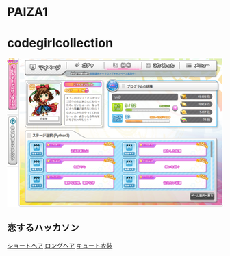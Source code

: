 # PAIZA1

# codegirlcollection

![codegirlcollection](./images/test.png)

## 恋するハッカソン
[ショートヘア](./images/shorthair.py)
[ロングヘア](./images/longhair.py)
[キュート衣装](./images/cutecostume.py)
